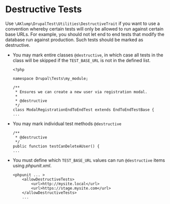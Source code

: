 # Destructive Tests

Use `\AKlump\DrupalTest\Utilities\DestructiveTrait` if you want to use a convention whereby certain tests will only be allowed to run against certain base URLs.  For example, you should not let end to end tests that modify the database run against production.  Such tests should be marked as destructive.

* You may mark entire classes `@destructive`, in which case all tests in the class will be skipped if the `TEST_BASE_URL` is not in the defined list.

      <?php
      
      namespace Drupal\Tests\my_module;
      
      /**
       * Ensures we can create a new user via registration modal.
       *
       * @destructive
       */
      class ModalRegistrationEndToEndTest extends EndToEndTestBase {
      ...
      
* You may mark individual test methods `@destructive`

      /**
       * @destructive
       */
      public function testCanDeleteAUser() {
      ...
      
* You must define which `TEST_BASE_URL` values can run `@destructive` items using _phpunit.xml_.

      <phpunit ... >
          <allowDestructiveTests>
              <url>http://mysite.local</url>
              <url>https://stage.mysite.com</url>
          </allowDestructiveTests>
          ...
